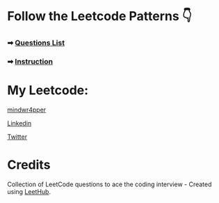 # Follow the Leetcode Patterns 👇

### ➡ [Questions List](https://seanprashad.com/leetcode-patterns/)

### ➡ [Instruction](https://github.com/SeanPrashad/leetcode-patterns)

# My Leetcode:

[mindwr4pper](https://leetcode.com/mindwr4pper/)

[Linkedin](https://www.linkedin.com/in/apurva866/)

[Twitter](https://twitter.com/mindwrapper)

# Credits

Collection of LeetCode questions to ace the coding interview - Created using [LeetHub](https://github.com/QasimWani/LeetHub).
